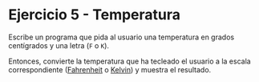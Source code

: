 # Ejercicio 5 - Temperatura

Escribe un programa que pida al usuario una temperatura en grados centígrados y una letra (`F` o `K`).

Entonces, convierte la temperatura que ha tecleado el usuario a la escala correspondiente ([Fahrenheit](https://es.wikipedia.org/wiki/Grado_Fahrenheit) o [Kelvin](https://es.wikipedia.org/wiki/Kelvin)) y muestra el resultado.
